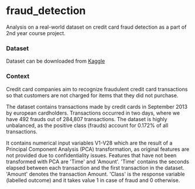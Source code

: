 # fraud_detection
 Analysis on a real-world dataset on credit card fraud detection as a part of 2nd year course project.
### Dataset
Dataset can be downloaded from [Kaggle](https://www.kaggle.com/datasets/mlg-ulb/creditcardfraud)

### Context
Credit card companies aim to recognize fraudulent credit card transactions so that customers are not charged for items that they did not purchase.

The dataset contains transactions made by credit cards in September 2013 by european cardholders.
Transactions occurred in two days, where we have 492 frauds out of 284,807 transactions. The dataset is highly unbalanced, as the positive class (frauds) account for 0.172% of all transactions. <br>

It contains numerical input variables V1-V28 which are the result of a Principal Component Analysis (PCA) transformation, as original features are not provided due to confidentiality issues. Features that have not been transformed with PCA are 'Time' and 'Amount'. 'Time' contains the seconds elapsed between each transaction and the first transaction in the dataset. 'Amount' denotes the transaction Amount. 'Class' is the response variable (labelled outcome) and it takes value 1 in case of fraud and 0 otherwise.  <br>